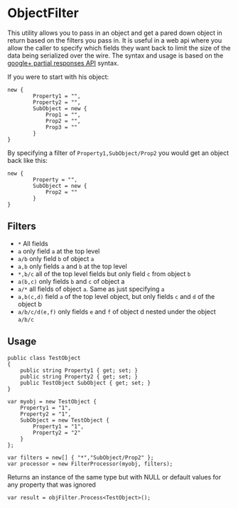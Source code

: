 ObjectFilter
============

This utility allows you to pass in an object and get a pared down object in return based on the filters you pass in.
It is useful in a web api where you allow the caller to specify which fields they want back to limit the size of the data being serialized over the wire.
The syntax and usage is based on the [google+ partial responses API](https://developers.google.com/+/api/#partial-responses) syntax.

If you were to start with his object:

```
new {
		Property1 = "",
		Property2 = "",
		SubObject = new {
			Prop1 = "",
			Prop2 = "",
			Prop3 = ""
		}
}
```

By specifying a filter of `Property1,SubObject/Prop2` you would get an object back like this:

```
new {
		Property = "",
		SubObject = new {
			Prop2 = ""
		}
}
```

Filters
-------

- `*` All fields
- `a` only field `a` at the top level
- `a/b` only field `b` of object `a`
- `a,b` only fields `a` and `b` at the top level
- `*,b/c` all of the top level fields but only field `c` from object `b`
- `a(b,c)` only fields `b` and `c` of object a
- `a/*` all fields of object `a`. Same as just specifying `a`
- `a,b(c,d)` field `a` of the top level object, but only fields `c` and `d` of the object b
- `a/b/c/d(e,f)` only fields `e` and `f` of object d nested under the object `a/b/c`


Usage
-----

```
public class TestObject
{
	public string Property1 { get; set; }
	public string Property2 { get; set; }
	public TestObject SubObject { get; set; }
}

var myobj = new TestObject {
	Property1 = "1",
	Property2 = "1",
	SubObject = new TestObject {
	    Property1 = "1",
		Property2 = "2"
	}
};

var filters = new[] { "*","SubObject/Prop2" };
var processor = new FilterProcessor(myobj, filters);
```

Returns an instance of the same type but with NULL or default values for any property that was ignored  
```
var result = objFilter.Process<TestObject>();
```
